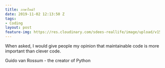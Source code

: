 ```yaml
---
title: ภาษาใหม่!
date: 2019-11-02 12:13:50 Z
tags:
- Coding
layout: post
feature-img: https://res.cloudinary.com/sdees-reallife/image/upload/v1555658919/sample_feature_img.png
---
```


When asked, I would give people my opinion that maintainable code is more important than clever code.

<i class="fa fa-child" style="color:plum"></i>

Guido van Rossum - the creator of Python
